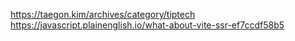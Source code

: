 https://taegon.kim/archives/category/tiptech
https://javascript.plainenglish.io/what-about-vite-ssr-ef7ccdf58b5